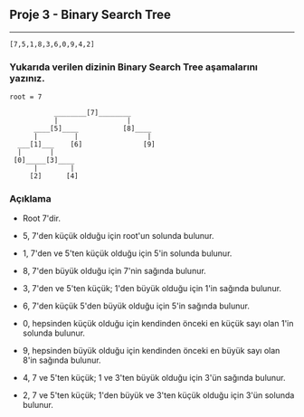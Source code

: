 ## Proje 3 - Binary Search Tree

---

```
[7,5,1,8,3,6,0,9,4,2]
```

### Yukarıda verilen dizinin Binary Search Tree aşamalarını yazınız.

    root = 7

               ________[7]________
               |                 |
          ____[5]____           [8]____
          |         |                 |
      ___[1]___    [6]               [9]
      |       |
     [0]_____[3]____
          |        |
         [2]      [4]

### Açıklama

- Root 7'dir.

- 5, 7'den küçük olduğu için root'un solunda bulunur.

- 1, 7'den ve 5'ten küçük olduğu için 5'in solunda bulunur.

- 8, 7'den büyük olduğu için 7'nin sağında bulunur.

- 3, 7'den ve 5'ten küçük; 1'den büyük olduğu için 1'in sağında bulunur.

- 6, 7'den küçük 5'den büyük olduğu için 5'in sağında bulunur.

- 0, hepsinden küçük olduğu için kendinden önceki en küçük sayı olan 1'in solunda bulunur.

- 9, hepsinden büyük olduğu için kendinden önceki en büyük sayı olan 8'in sağında bulunur.

- 4, 7 ve 5'ten küçük; 1 ve 3'ten büyük olduğu için 3'ün sağında bulunur.

- 2, 7 ve 5'ten küçük; 1'den büyük ve 3'ten küçük olduğu için 3'ün solunda bulunur.